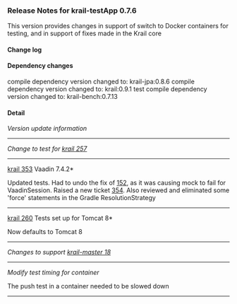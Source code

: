 ### Release Notes for krail-testApp 0.7.6

This version provides changes in support of switch to Docker containers for testing, and in support of fixes made in the Krail core

#### Change log



#### Dependency changes

   compile dependency version changed to: krail-jpa:0.8.6
   compile dependency version changed to: krail:0.9.1
   test compile dependency version changed to: krail-bench:0.7.13

#### Detail

*Version update information*


---
*Change to test for [krail 257](https://github.com/davidsowerby/krail/issues/257)*


---
[krail 353](https://github.com/*davidsowerby/krail/issues/353) Vaadin 7.4.2*

Updated tests.  Had to undo the fix of [152](https://github.com/davidsowerby/krail-testApp/issues/152), as it was causing mock to fail for VaadinSession.  Raised a new ticket [354](https://github.com/davidsowerby/krail-testApp/issues/354).
Also reviewed and eliminated some 'force' statements in the Gradle ResolutionStrategy


---
[krail 260](https://github.com/*davidsowerby/krail/issues/260) Tests set up for Tomcat 8*

Now defaults to Tomcat 8


---
*Changes to support [krail-master 18](https://github.com/davidsowerby/krail-master/issues/18)*


---
*Modify test timing for container*

The push test in a container needed to be slowed down


---
